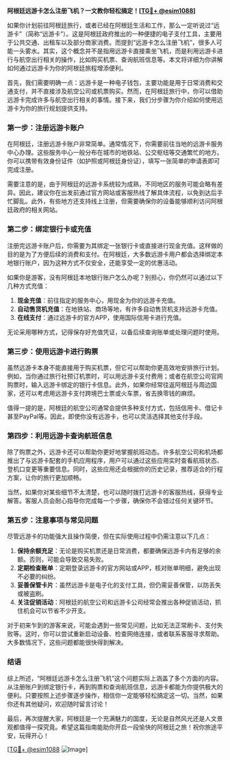**阿根廷远游卡怎么注册飞机？一文教你轻松搞定！[[TG💪+ @esim1088](https://t.me/s/esim1088)]**

如果你计划前往阿根廷旅行，或者已经在阿根廷生活和工作，那么一定听说过“远游卡”（简称“远游卡”）。这是阿根廷政府推出的一种便捷的电子支付工具，主要用于公共交通、出租车以及部分商家消费。而提到“远游卡怎么注册飞机”，很多人可能一头雾水。其实，这个概念并不是指用远游卡直接乘坐飞机，而是利用远游卡进行与航空出行相关的操作，比如购买机票、查询航班信息等。本文将详细为你讲解如何通过远游卡为你的阿根廷旅程增添便利。

首先，我们需要明确一点：远游卡是一种电子钱包，主要功能是用于日常消费和交通支付，并不直接涉及航空公司或机票购买。然而，在阿根廷旅行中，你可以借助远游卡完成许多与航空出行相关的事情。接下来，我们分步骤为你介绍如何使用远游卡为你的旅行规划提供支持。

### **第一步：注册远游卡账户**
在阿根廷，注册远游卡账户非常简单。通常情况下，你需要前往当地的远游卡服务中心办理。这些服务中心一般分布在城市的地铁站、公交枢纽等交通繁忙的地方。你可以携带有效身份证件（如护照或阿根廷身份证），填写一张简单的申请表即可完成注册。

需要注意的是，由于阿根廷的远游卡系统较为成熟，不同地区的服务可能会略有差异。因此，建议你在出发前通过官方网站或客服热线了解具体流程，以免到达后手忙脚乱。此外，有些地方还支持线上注册，但需要确保你的设备能够顺利访问阿根廷政府的相关网站。

### **第二步：绑定银行卡或充值**
注册完远游卡账户后，你需要为其绑定一张银行卡或直接进行现金充值。这样做的目的是为了方便后续的消费和支付。在阿根廷，大多数远游卡用户都会选择绑定本地银行账户，因为这种方式不仅安全，还能享受一定的优惠活动。

如果你是游客，没有阿根廷本地银行账户怎么办呢？别担心，你仍然可以通过以下几种方式充值：

1. **现金充值**：前往指定的服务中心，用现金为你的远游卡充值。
2. **自动售货机充值**：在地铁站、商场等地，有许多自动售货机支持远游卡充值。
3. **在线支付**：通过远游卡的官方APP，使用国际信用卡进行充值。

无论采用哪种方式，记得保存好充值凭证，以备后续查询账单或处理问题时使用。

### **第三步：使用远游卡进行购票**
虽然远游卡本身不能直接用于购买机票，但它可以帮助你更高效地安排旅行计划。例如，当你通过旅行社预订机票时，可以用远游卡支付费用；或者在航空公司官网购票时，输入远游卡绑定的银行卡信息。此外，如果你经常往返阿根廷与周边国家，还可以考虑用远游卡支付跨境巴士票或火车票，省去换零钱的麻烦。

值得一提的是，阿根廷的航空公司通常会提供多种支付方式，包括信用卡、借记卡甚至PayPal等。因此，即使你没有远游卡，也可以灵活选择其他支付手段。

### **第四步：利用远游卡查询航班信息**
除了购票之外，远游卡还可以帮助你更好地掌握航班动态。许多航空公司和机场都推出了与远游卡配套的手机应用程序，用户可以通过这些应用实时查看航班状态、登机口变更等重要信息。同时，这些应用还会根据你的历史记录，推荐适合的行程方案，让你的旅行更加顺畅。

当然，如果你对某些细节不太清楚，也可以随时拨打远游卡的客服热线，获得专业解答。客服人员会耐心指导你完成每一个步骤，确保你不会错过任何关键环节。

### **第五步：注意事项与常见问题**
尽管远游卡的功能强大且操作简便，但在实际使用过程中仍需注意以下几点：

1. **保持余额充足**：无论是购买机票还是日常消费，都要确保远游卡内有足够的余额。否则，可能会导致交易失败。
2. **定期检查账单**：定期登录远游卡的官方网站或APP，核对账单明细，避免出现不必要的纠纷。
3. **妥善保管卡片**：虽然远游卡是电子化的支付工具，但仍需妥善保管，以防丢失或被盗刷。
4. **关注促销活动**：阿根廷的航空公司和远游卡公司经常会推出各种促销活动，抓住机会可以节省不少开支。

对于初来乍到的游客来说，可能会遇到一些常见问题，比如无法正常刷卡、支付失败等。这时，你可以尝试重新启动设备、检查网络连接，或者联系客服寻求帮助。大多数情况下，这些问题都能很快得到解决。

### **结语**
综上所述，“阿根廷远游卡怎么注册飞机”这个问题实际上涵盖了多个方面的内容。从注册账户到绑定银行卡，再到购票和查询航班信息，远游卡都能为你提供极大的便利。只要按照上述步骤逐步操作，相信你一定能够轻松搞定这一切。当然，如果你还有其他疑问，欢迎随时留言讨论！

最后，再次提醒大家，阿根廷是一个充满魅力的国度，无论是自然风光还是人文景观都值得一探究竟。希望这篇指南能助你开启一段愉快的阿根廷之旅！祝你旅途平安，玩得开心！

[[TG💪+ @esim1088](https://t.me/s/esim1088) ![Image](https://i.postimg.cc/4NQfJmqS/Snipaste-2025-05-13-00-14-12.png)]